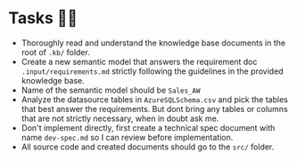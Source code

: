 # Tasks 🧑‍💻

- Thoroughly read and understand the knowledge base documents in the root of `.kb/` folder.
- Create a new semantic model that answers the requirement doc `.input/requirements.md` strictly following the guidelines in the provided knowledge base.
- Name of the semantic model should be `Sales_AW`
- Analyze the datasource tables in `AzureSQLSchema.csv` and pick the tables that best answer the requirements. But dont bring any tables or columns that are not strictly necessary, when in doubt ask me.
- Don't implement directly, first create a technical spec document with name `dev-spec.md` so I can review before implementation.
- All source code and created documents should go to the `src/` folder.